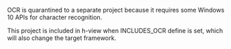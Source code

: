 OCR is quarantined to a separate project because it requires some Windows 10 APIs for character recognition.

This project is included in h-view when INCLUDES_OCR define is set, which will also change the target framework.
